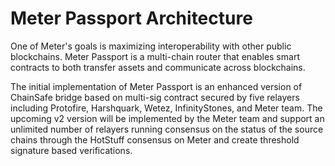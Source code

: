 # Meter Passport Architecture

One of Meter's goals is maximizing interoperability with other public blockchains.  Meter Passport is a multi-chain router that enables smart contracts to both transfer assets and communicate across blockchains.

The initial implementation of Meter Passport is an enhanced version of ChainSafe bridge based on multi-sig contract secured by five relayers including Protofire, Harshquark, Wetez, InfinityStones, and Meter team.  The upcoming v2 version will be implemented by the Meter team and support an unlimited number of relayers running consensus on the status of the source chains through the  HotStuff consensus on Meter and create threshold signature based verifications. 

